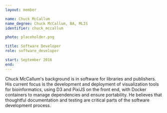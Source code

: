 ```yaml
---
layout: member

name: Chuck McCallum
name_degree: Chuck McCallum, BA, MLIS
identifier: chuck_mccallum

photo: placeholder.png

title: Software Developer
role: software_developer

start: September 2016
end:
---
```

Chuck McCallum's background is in software for libraries and publishers. His current focus is the development and deployment of visualization tools for bioinformatics, using D3 and PixiJS on the front end, with Docker containers to manage dependencies and ensure portability. He believes that thoughtful documentation and testing are critical parts of the software development process.